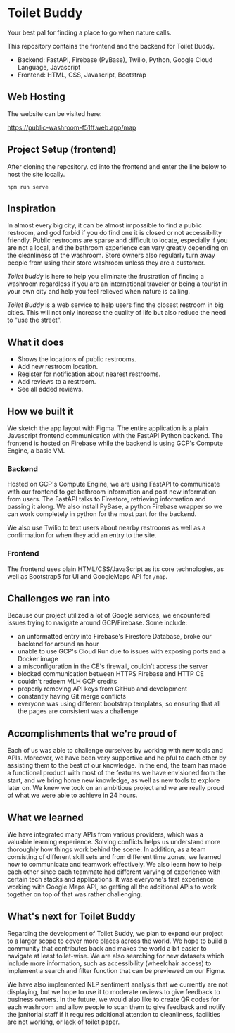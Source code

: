 # Toilet Buddy

Your best pal for finding a place to go when nature calls.

This repository contains the frontend and the backend for Toilet Buddy.

- Backend: FastAPI, Firebase (PyBase), Twilio, Python, Google Cloud Language, Javascript
- Frontend: HTML, CSS, Javascript, Bootstrap

## Web Hosting

The website can be visited here:

https://public-washroom-f51ff.web.app/map

## Project Setup (frontend)

After cloning the repository. cd into the frontend and enter the line below to host the site locally.

`npm run serve `

## Inspiration

In almost every big city, it can be almost impossible to find a public restroom, and god forbid if you do find one it is closed or not accessibility friendly. Public restrooms are sparse and difficult to locate, especially if you are not a local, and the bathroom experience can vary greatly depending on the cleanliness of the washroom. Store owners also regularly turn away people from using their store washroom unless they are a customer.

_Toilet buddy_ is here to help you eliminate the frustration of finding a washroom regardless if you are an international traveler or being a tourist in your own city and help you feel relieved when nature is calling.

_Toilet Buddy_ is a web service to help users find the closest restroom in big cities. This will not only increase the quality of life but also reduce the need to "use the street".

## What it does

- Shows the locations of public restrooms.
- Add new restroom location.
- Register for notification about nearest restrooms.
- Add reviews to a restroom.
- See all added reviews.

## How we built it

We sketch the app layout with Figma. The entire application is a plain Javascript frontend communication with the FastAPI Python backend. The frontend is hosted on Firebase while the backend is using GCP's Compute Engine, a basic VM.

### Backend

Hosted on GCP's Compute Engine, we are using FastAPI to communicate with our frontend to get bathroom information and post new information from users. The FastAPI talks to Firestore, retrieving information and passing it along. We also install PyBase, a python Firebase wrapper so we can work completely in python for the most part for the backend.

We also use Twilio to text users about nearby restrooms as well as a confirmation for when they add an entry to the site.

### Frontend

The frontend uses plain HTML/CSS/JavaScript as its core technologies, as well as Bootstrap5 for UI and GoogleMaps API for `/map`.

## Challenges we ran into

Because our project utilized a lot of Google services, we encountered issues trying to navigate around GCP/Firebase. Some include:

- an unformatted entry into Firebase's Firestore Database, broke our backend for around an hour
- unable to use GCP's Cloud Run due to issues with exposing ports and a Docker image
- a misconfiguration in the CE's firewall, couldn't access the server
- blocked communication between HTTPS Firebase and HTTP CE
- couldn't redeem MLH GCP credits
- properly removing API keys from GitHub and development
- constantly having Git merge conflicts
- everyone was using different bootstrap templates, so ensuring that all the pages are consistent was a challenge

## Accomplishments that we're proud of

Each of us was able to challenge ourselves by working with new tools and APIs. Moreover, we have been very supportive and helpful to each other by assisting them to the best of our knowledge. In the end, the team has made a functional product with most of the features we have envisioned from the start, and we bring home new knowledge, as well as new tools to explore later on. We knew we took on an ambitious project and we are really proud of what we were able to achieve in 24 hours.

## What we learned

We have integrated many APIs from various providers, which was a valuable learning experience. Solving conflicts helps us understand more thoroughly how things work behind the scene. In addition, as a team consisting of different skill sets and from different time zones, we learned how to communicate and teamwork effectively. We also learn how to help each other since each teammate had different varying of experience with certain tech stacks and applications. It was everyone's first experience working with Google Maps API, so getting all the additional APIs to work together on top of that was rather challenging.

## What's next for Toilet Buddy

Regarding the development of Toilet Buddy, we plan to expand our project to a larger scope to cover more places across the world. We hope to build a community that contributes back and makes the world a bit easier to navigate at least toilet-wise. We are also searching for new datasets which include more information, such as accessibility (wheelchair access) to implement a search and filter function that can be previewed on our Figma.

We have also implemented NLP sentiment analysis that we currently are not displaying, but we hope to use it to moderate reviews to give feedback to business owners. In the future, we would also like to create QR codes for each washroom and allow people to scan them to give feedback and notify the janitorial staff if it requires additional attention to cleanliness, facilities are not working, or lack of toilet paper.
